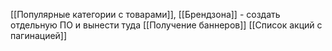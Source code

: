 [[Популярные категории с товарами]],
[[Брендзона]] - создать отдельную ПО и вынести туда
[[Получение баннеров]] 
[[Список акций с пагинацией]]